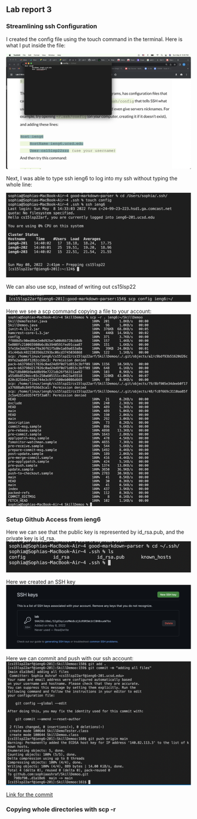 ## Lab report 3


### Streamlining ssh Configuration
I created the config file using the touch command in the terminal. Here is what I put inside the file:

![Image](config.png)


Next, I was able to type ssh ieng6 to log into my ssh without typing the whole line:

![Image](ieng6.png)

We can also use scp, instead of writing out cs15lsp22

![Image](SCP.png)


Here we see a scp command copying a file to your account:
![Image](scp-r.png)


### Setup Github Access from ieng6
Here we can see that the public key is represented by id_rsa.pub, and the private key is id_rsa.
![Image](sshkey.png)

Here we created an SSH key 
![Image](sshkeyy.png)

Here we can commit and push with our ssh account:
![Image](addncommit.png)

[Link for the commit](https://github.com/sophiaashraf/SkillDemoo/commit/d1a18e66d86ca6c00d56db69729004a6dec3d6d2)


### Copying whole directories with scp -r





